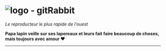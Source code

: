 # ![logo](https://git.iglou.eu/Laboratory/gitRabbit/raw/branch/master/gitRabbit.png) *-* gitRabbit
*Le reproducteur le plus rapide de l'ouest*

**Papa lapin veille sur ses lapereaux et leurs fait faire beaucoup de choses, mais toujours avec amour :heart:**

---